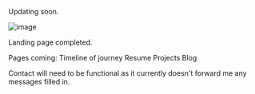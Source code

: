 Updating soon.

![image](https://github.com/user-attachments/assets/29d6d951-b6f7-409f-8752-470ad3ebcce1)


Landing page completed.

Pages coming:
Timeline of journey
Resume
Projects
Blog

Contact will need to be functional as it currently doesn't forward me any messages filled in.